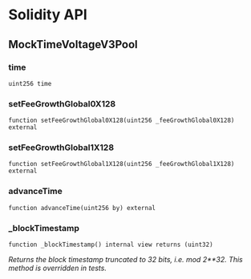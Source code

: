 # Solidity API

## MockTimeVoltageV3Pool

### time

```solidity
uint256 time
```

### setFeeGrowthGlobal0X128

```solidity
function setFeeGrowthGlobal0X128(uint256 _feeGrowthGlobal0X128) external
```

### setFeeGrowthGlobal1X128

```solidity
function setFeeGrowthGlobal1X128(uint256 _feeGrowthGlobal1X128) external
```

### advanceTime

```solidity
function advanceTime(uint256 by) external
```

### _blockTimestamp

```solidity
function _blockTimestamp() internal view returns (uint32)
```

_Returns the block timestamp truncated to 32 bits, i.e. mod 2**32. This method is overridden in tests._

